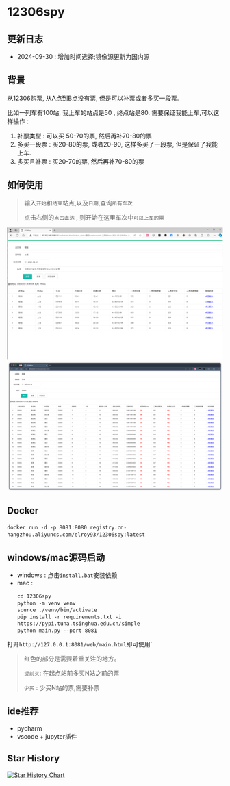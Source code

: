 ﻿# 12306spy

## 更新日志
- 2024-09-30 : 增加时间选择;镜像源更新为国内源

## 背景
从12306购票, 从A点到B点没有票, 但是可以补票或者多买一段票. 

比如一列车有100站, 我上车的站点是50 , 终点站是80. 需要保证我能上车,可以这样操作 : 
1. 补票类型 : 可以买 50-70的票, 然后再补70-80的票
2. 多买一段票 : 买20-80的票, 或者20-90, 这样多买了一段票, 但是保证了我能上车.
3. 多买且补票 : 买20-70的票, 然后再补70-80的票


##   如何使用
> 输入`开始`和`结束`站点,以及`日期`,查询`所有车次`
> 
> 点击右侧的`点击直达` , 则开始在这里车次中`可以上车的票`


![resources/img.png](resources/image2.png)
![resources/img.png](resources/img.png)



## Docker 
`docker run -d -p 8081:8080 registry.cn-hangzhou.aliyuncs.com/elroy93/12306spy:latest`

## windows/mac源码启动
- windows : 点击`install.bat`安装依赖
- mac :
  ```shell
  cd 12306spy
  python -m venv venv
  source ./venv/bin/activate
  pip install -r requirements.txt -i https://pypi.tuna.tsinghua.edu.cn/simple
  python main.py --port 8081
  ```
打开`http://127.0.0.1:8081/web/main.html`即可使用`  
> 红色的部分是需要着重关注的地方。
> 
> `提前买`: 在起点站前多买N站之前的票
> 
> `少买` : 少买N站的票,需要补票



## ide推荐
- pycharm
- vscode + jupyter插件


## Star History

[![Star History Chart](https://api.star-history.com/svg?repos=elroy93/12306spy&type=Date)](https://star-history.com/#elroy93/12306spy&Date)

